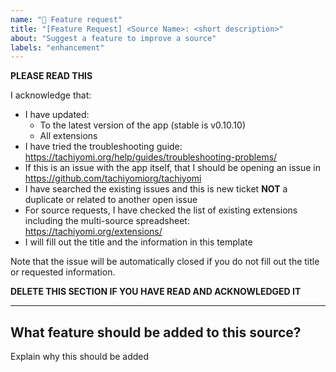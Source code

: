 ```yaml
---
name: "🌟 Feature request"
title: "[Feature Request] <Source Name>: <short description>"
about: "Suggest a feature to improve a source"
labels: "enhancement"
---
```


**PLEASE READ THIS**

I acknowledge that:

- I have updated:
  - To the latest version of the app (stable is v0.10.10)
  - All extensions
- I have tried the troubleshooting guide: https://tachiyomi.org/help/guides/troubleshooting-problems/
- If this is an issue with the app itself, that I should be opening an issue in https://github.com/tachiyomiorg/tachiyomi
- I have searched the existing issues and this is new ticket **NOT** a duplicate or related to another open issue
- For source requests, I have checked the list of existing extensions including the multi-source spreadsheet: https://tachiyomi.org/extensions/
- I will fill out the title and the information in this template

Note that the issue will be automatically closed if you do not fill out the title or requested information.

**DELETE THIS SECTION IF YOU HAVE READ AND ACKNOWLEDGED IT**

---

## What feature should be added to this source?
Explain why this should be added